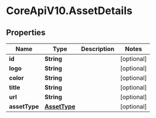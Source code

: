 # CoreApiV10.AssetDetails

## Properties
Name | Type | Description | Notes
------------ | ------------- | ------------- | -------------
**id** | **String** |  | [optional] 
**logo** | **String** |  | [optional] 
**color** | **String** |  | [optional] 
**title** | **String** |  | [optional] 
**url** | **String** |  | [optional] 
**assetType** | [**AssetType**](AssetType.md) |  | [optional] 



